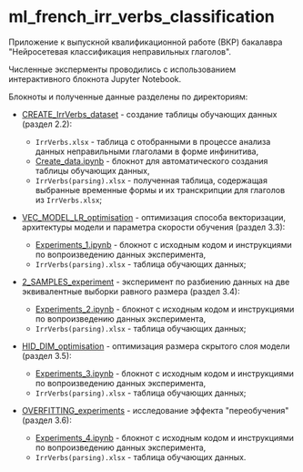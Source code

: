 # ml_french_irr_verbs_classification

Приложение к выпускной квалификационной работе (ВКР) бакалавра "Нейросетевая классификация неправильных глаголов".

Численные эксперменты проводились с использованием интерактивного блокнота Jupyter Notebook. 

Блокноты и полученные данные разделены по директориям:
- [CREATE_IrrVerbs_dataset](https://github.com/ArinaOwl/ml_french_irr_verbs_classification/tree/main/CREATE_IrrVerbs_dataset) - создание таблицы обучающих данных (раздел 2.2):
  - `IrrVerbs.xlsx` - таблица с отобранными в процессе анализа данных неправильными глаголами в форме инфинитива,
  - [Create_data.ipynb](https://github.com/ArinaOwl/ml_french_irr_verbs_classification/blob/main/CREATE_IrrVerbs_dataset/Create_data.ipynb) - блокнот для автоматического создания таблицы обучающих данных,
  - `IrrVerbs(parsing).xlsx` - полученная таблица, содержащая выбранные временные формы и их транскрипции для глаголов из `IrrVerbs.xlsx`;

- [VEC_MODEL_LR_optimisation](https://github.com/ArinaOwl/ml_french_irr_verbs_classification/tree/main/VEC_MODEL_LR_optimisation) - оптимизация способа векторизации, архитектуры модели и параметра скорости обучения (раздел 3.3):
  - [Experiments_1.ipynb](https://github.com/ArinaOwl/ml_french_irr_verbs_classification/blob/main/VEC_MODEL_LR_optimisation/Experiments_1.ipynb) - блокнот с исходным кодом и инструкциями по вопроизведению данных эксперимента,
  - `IrrVerbs(parsing).xlsx` - таблица обучающих данных;

- [2_SAMPLES_experiment](https://github.com/ArinaOwl/ml_french_irr_verbs_classification/tree/main/2_SAMPLES_experiment) - эксперимент по разбиению данных на две эквивалентные выборки равного размера (раздел 3.4):
  - [Experiments_2.ipynb](https://github.com/ArinaOwl/ml_french_irr_verbs_classification/blob/main/2_SAMPLES_experiment/Experiments_2.ipynb) - блокнот с исходным кодом и инструкциями по вопроизведению данных эксперимента,
  - `IrrVerbs(parsing).xlsx` - таблица обучающих данных;

- [HID_DIM_optimisation](https://github.com/ArinaOwl/ml_french_irr_verbs_classification/tree/main/HID_DIM_optimisation) - оптимизация размера скрытого слоя модели (раздел 3.5):
  - [Experiments_3.ipynb](https://github.com/ArinaOwl/ml_french_irr_verbs_classification/blob/main/HID_DIM_optimisation/Experiments_3.ipynb) - блокнот с исходным кодом и инструкциями по вопроизведению данных эксперимента,
  - `IrrVerbs(parsing).xlsx` - таблица обучающих данных;

- [OVERFITTING_experiments](https://github.com/ArinaOwl/ml_french_irr_verbs_classification/tree/main/OVERFITTING_experiments) - исследование эффекта "переобучения" (раздел 3.6):
  - [Experiments_4.ipynb](https://github.com/ArinaOwl/ml_french_irr_verbs_classification/blob/main/OVERFITTING_experiments/Experiments_4.ipynb) - блокнот с исходным кодом и инструкциями по вопроизведению данных эксперимента,
  - `IrrVerbs(parsing).xlsx` - таблица обучающих данных.

